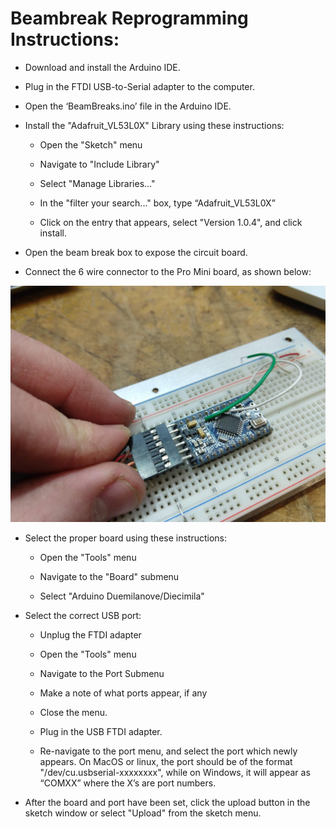 # Beambreak Reprogramming Instructions:

* Download and install the Arduino IDE.

* Plug in the FTDI USB-to-Serial adapter to the computer.

* Open the ‘BeamBreaks.ino’ file in the Arduino IDE.

* Install the "Adafruit_VL53L0X" Library using these instructions:

    * Open the "Sketch" menu

    * Navigate to "Include Library"

    * Select "Manage Libraries..."

    * In the "filter your search..." box, type “Adafruit_VL53L0X”

    * Click on the entry that appears, select "Version 1.0.4", and click install.

* Open the beam break box to expose the circuit board.

* Connect the 6 wire connector to the Pro Mini board, as shown below:

![image alt text](image_0.jpg)

* Select the proper board using these instructions:

    * Open the "Tools" menu

    * Navigate to the "Board" submenu

    * Select "Arduino Duemilanove/Diecimila"

* Select the correct USB port:

    * Unplug the FTDI adapter

    * Open the "Tools" menu

    * Navigate to the Port Submenu

    * Make a note of what ports appear, if any

    * Close the menu.

    * Plug in the USB FTDI adapter.

    * Re-navigate to the port menu, and select the port which newly appears. On MacOS or linux, the port should be of the format "/dev/cu.usbserial-xxxxxxxx", while on Windows, it will appear as “COMXX” where the X’s are port numbers.

* After the board and port have been set, click the upload button in the sketch window or select "Upload" from the sketch menu.
